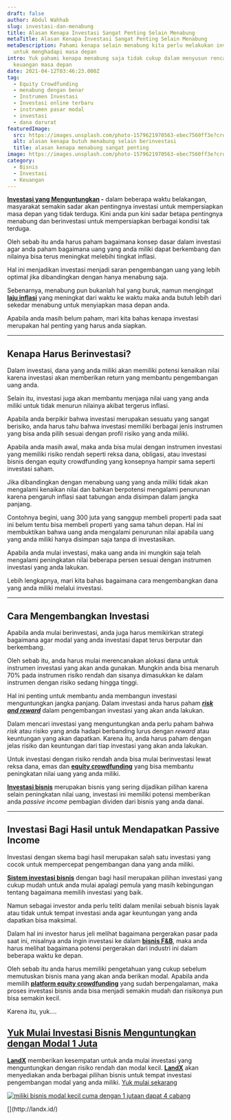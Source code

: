 ```yaml
---
draft: false
author: Abdul Wahhab
slug: investasi-dan-menabung
title: Alasan Kenapa Investasi Sangat Penting Selain Menabung
metaTitle: Alasan Kenapa Investasi Sangat Penting Selain Menabung
metaDescription: Pahami kenapa selain menabung kita perlu melakukan investasi
  untuk menghadapi masa depan
intro: Yuk pahami kenapa menabung saja tidak cukup dalam menyusun rencana
  keuangan masa depan
date: 2021-04-12T03:46:23.000Z
tag:
  - Equity Crowdfunding
  - menabung dengan benar
  - Instrumen Investasi
  - Investasi online terbaru
  - instrumen pasar modal
  - investasi
  - dana darurat
featuredImage:
  src: https://images.unsplash.com/photo-1579621970563-ebec7560ff3e?crop=entropy&cs=tinysrgb&fit=max&fm=jpg&ixid=MnwxMTc3M3wwfDF8c2VhcmNofDR8fHNhdmluZ3xlbnwwfHx8fDE2MzkwMjI3MjM&ixlib=rb-1.2.1&q=80&w=1080
  alt: alasan kenapa butuh menabung selain berinvestasi
  title: alasan kenapa menabung sangat penting
image: https://images.unsplash.com/photo-1579621970563-ebec7560ff3e?crop=entropy&cs=tinysrgb&fit=max&fm=jpg&ixid=MnwxMTc3M3wwfDF8c2VhcmNofDR8fHNhdmluZ3xlbnwwfHx8fDE2MzkwMjI3MjM&ixlib=rb-1.2.1&q=80&w=1080
category:
  - Bisnis
  - Investasi
  - Keuangan
---
```

**[Investasi yang Menguntungkan](https://app.landx.id/?utm_source=Organic+Page&utm_medium=Content+Blog&utm_campaign=BlogLandX&utm_id=Blog) -** dalam beberapa waktu belakangan, masyarakat semakin sadar akan pentingnya investasi untuk mempersiapkan masa depan yang tidak terduga. Kini anda pun kini sadar betapa pentingnya menabung dan berinvestasi untuk mempersiapkan berbagai kondisi tak terduga.

Oleh sebab itu anda harus paham bagaimana konsep dasar dalam investasi agar anda paham bagaimana uang yang anda miliki dapat berkembang dan nilainya bisa terus meningkat melebihi tingkat inflasi.

Hal ini menjadikan investasi menjadi saran pengembangan uang yang lebih optimal jika dibandingkan dengan hanya menabung saja.

Sebenarnya, menabung pun bukanlah hal yang buruk, namun mengingat **[laju inflasi](https://landx.id/blog/laju-inflasi-adalah/)** yang meningkat dari waktu ke waktu maka anda butuh lebih dari sekedar menabung untuk menyiapkan masa depan anda.

Apabila anda masih belum paham, mari kita bahas kenapa investasi merupakan hal penting yang harus anda siapkan.

- - -

## Kenapa Harus Berinvestasi?

Dalam investasi, dana yang anda miliki akan memiliki potensi kenaikan nilai karena investasi akan memberikan return yang membantu pengembangan uang anda.

Selain itu, investasi juga akan membantu menjaga nilai uang yang anda miliki untuk tidak  menurun nilainya akibat tergerus inflasi.

Apabila anda berpikir bahwa investasi merupakan sesuatu yang sangat berisiko, anda harus tahu bahwa investasi memiliki berbagai jenis instrumen yang bisa anda pilih sesuai dengan profil risiko yang anda miliki.

Apabila anda masih awal, maka anda bisa mulai dengan instrumen investasi yang memiliki risiko rendah seperti reksa dana, obligasi, atau investasi bisnis dengan equity crowdfunding yang konsepnya hampir sama seperti investasi saham.

Jika dibandingkan dengan menabung uang yang anda miliki tidak akan mengalami kenaikan nilai dan bahkan berpotensi mengalami penurunan karena pengaruh inflasi saat tabungan anda disimpan dalam jangka panjang.

Contohnya begini, uang 300 juta yang sanggup membeli properti pada saat ini belum tentu bisa membeli properti yang sama tahun depan. Hal ini membuktikan bahwa uang anda mengalami penurunan nilai apabila uang yang anda miliki hanya disimpan saja tanpa di investasikan.

Apabila anda mulai investasi, maka uang anda ini mungkin saja telah mengalami peningkatan nilai beberapa persen sesuai dengan instrumen investasi yang anda lakukan.

Lebih lengkapnya, mari kita bahas bagaimana cara mengembangkan dana yang anda miliki melalui investasi.

- - -

## Cara Mengembangkan Investasi

Apabila anda mulai berinvestasi, anda juga harus memikirkan strategi bagaimana agar modal yang anda investasi dapat terus berputar dan berkembang.

Oleh sebab itu, anda harus mulai merencanakan alokasi dana untuk instrumen investasi yang akan anda gunakan. Mungkin anda bisa menaruh 70% pada instrumen risiko rendah dan sisanya dimasukkan ke dalam instrumen dengan risiko sedang hingga tinggi.

Hal ini penting untuk membantu anda membangun investasi menguntungkan jangka panjang. Dalam investasi anda harus paham  ***[risk and reward](https://landx.id/blog/alasan-kenapa-mitigasi-risiko-berperan-penting-terhadap-investasi-jangka-panjang-anda/)***  dalam pengembangan investasi yang akan anda lakukan.

Dalam mencari investasi yang menguntungkan anda perlu paham bahwa *risk* atau risiko yang anda hadapi berbanding lurus dengan *reward* atau keuntungan yang akan dapatkan. Karena itu, anda harus paham dengan jelas risiko dan keuntungan dari tiap investasi yang akan anda lakukan.

Untuk investasi dengan risiko rendah anda bisa mulai berinvestasi lewat reksa dana, emas dan **[equity crowdfunding](https://landx.id/)** yang bisa membantu peningkatan nilai uang yang anda miliki.

**[Investasi bisnis](https://app.landx.id/?utm_source=Organic+Page&utm_medium=Content+Blog&utm_campaign=BlogLandX&utm_id=Blog)** merupakan bisnis yang sering dijadikan pilihan karena selain peningkatan nilai uang, investasi ini memiliki potensi memberikan anda *passive income* pembagian dividen dari bisnis yang anda danai.

- - -

## Investasi Bagi Hasil untuk Mendapatkan Passive Income

Investasi dengan skema bagi hasil merupakan salah satu investasi yang cocok untuk mempercepat pengembangan dana yang anda miliki.

**[Sistem investasi bisnis](https://app.landx.id/?utm_source=Organic+Page&utm_medium=Content+Blog&utm_campaign=BlogLandX&utm_id=Blog)** dengan bagi hasil merupakan pilihan investasi yang cukup mudah untuk anda mulai apalagi pemula yang masih kebingungan tentang bagaimana memilih investasi yang baik.

Namun sebagai investor anda perlu teliti dalam menilai sebuah bisnis layak atau tidak untuk tempat investasi anda agar keuntungan yang anda dapatkan bisa maksimal.

Dalam hal ini investor harus jeli melihat bagaimana pergerakan pasar pada saat ini, misalnya anda ingin investasi ke dalam **[bisnis F&B](https://app.landx.id/?utm_source=Organic+Page&utm_medium=Content+Blog&utm_campaign=BlogLandX&utm_id=Blog)**, maka anda harus melihat bagaimana potensi pergerakan dari industri ini dalam beberapa waktu ke depan.

Oleh sebab itu anda harus memiliki pengetahuan yang cukup sebelum memutuskan bisnis mana yang akan anda berikan modal. Apabila anda memilih **[platform equity crowdfunding](https://app.landx.id/?utm_source=Organic+Page&utm_medium=Content+Blog&utm_campaign=BlogLandX&utm_id=Blog)** yang sudah berpengalaman, maka proses investasi bisnis anda bisa menjadi semakin mudah dan risikonya pun bisa semakin kecil.

Karena itu, yuk....

## [Yuk Mulai Investasi Bisnis Menguntungkan dengan Modal 1 Juta](https://app.landx.id/?utm_source=Organic+Page&utm_medium=Content+Blog&utm_campaign=BlogLandX&utm_id=Blog)

**[LandX](https://landx.id/)**  memberikan kesempatan untuk anda mulai investasi yang menguntungkan dengan risiko rendah dan modal kecil.  **[LandX](https://landx.id/)**  akan menyediakan anda berbagai pilihan bisnis untuk tempat investasi pengembangan modal yang anda miliki. [Yuk mulai sekarang](https://landx.id/)

<!--StartFragment-->

[![miliki bisnis modal kecil cuma dengan 1 jutaan dapat 4 cabang ](https://accountgram-production.sfo2.cdn.digitaloceanspaces.com/landx_ghost/2021/11/jadi-owner-bisnis-hanya-1-jutaan-dengan-cuan-yang-sangat-menjanjikan.png)](https://app.landx.id/?utm_source=Organic+Page&utm_medium=Content+Blog&utm_campaign=BlogLandX&utm_id=Blog)

<!--EndFragment-->[](http://landx.id/)